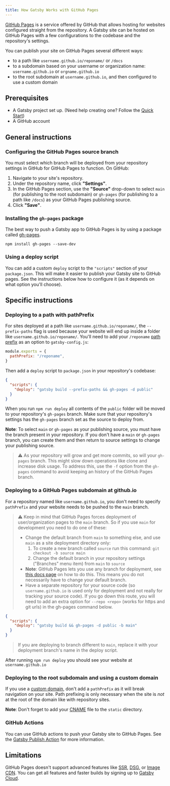 ```yaml
---
title: How Gatsby Works with GitHub Pages
---
```


[GitHub Pages](https://pages.github.com/) is a service offered by GitHub that allows hosting for websites configured straight from the repository. A Gatsby site can be hosted on GitHub Pages with a few configurations to the codebase and the repository's settings.

You can publish your site on GitHub Pages several different ways:

- to a path like `username.github.io/reponame/` or `/docs`
- to a subdomain based on your username or organization name: `username.github.io` or `orgname.github.io`
- to the root subdomain at `username.github.io`, and then configured to use a custom domain

## Prerequisites

- A Gatsby project set up. (Need help creating one? Follow the [Quick Start](/docs/quick-start/))
- A GitHub account

## General instructions

### Configuring the GitHub Pages source branch

You must select which branch will be deployed from your repository settings in GitHub for GitHub Pages to function. On GitHub:

1. Navigate to your site's repository.
1. Under the repository name, click **"Settings"**.
1. In the GitHub Pages section, use the **"Source"** drop-down to select `main` (for publishing to the root subdomain) or `gh-pages` (for publishing to a path like `/docs`) as your GitHub Pages publishing source.
1. Click **"Save"**.

### Installing the `gh-pages` package

The best way to push a Gatsby app to GitHub Pages is by using a package called [gh-pages](https://github.com/tschaub/gh-pages).

```shell
npm install gh-pages --save-dev
```

### Using a deploy script

You can add a custom `deploy` script to the `"scripts"` section of your `package.json`. This will make it easier to publish your Gatsby site to GitHub pages. See the instructions below how to configure it (as it depends on what option you'll choose).

## Specific instructions

### Deploying to a path with pathPrefix

For sites deployed at a path like `username.github.io/reponame/`, the `--prefix-paths` flag is used because your website will end up inside a folder like `username.github.io/reponame/`. You'll need to add your `/reponame` [path prefix](/docs/how-to/previews-deploys-hosting/path-prefix/) as an option to `gatsby-config.js`:

```js:title=gatsby-config.js
module.exports = {
  pathPrefix: "/reponame",
}
```

Then add a `deploy` script to `package.json` in your repository's codebase:

```json:title=package.json
{
  "scripts": {
    "deploy": "gatsby build --prefix-paths && gh-pages -d public"
  }
}
```

When you run `npm run deploy` all contents of the `public` folder will be moved to your repository's `gh-pages` branch. Make sure that your repository's settings has the `gh-pages` branch set as the source to deploy from.

**Note**: To select `main` or `gh-pages` as your publishing source, you must have the branch present in your repository. If you don't have a `main` or `gh-pages` branch, you can create them and then return to source settings to change your publishing source.

> ⚠️ As your repository will grow and get more commits, so will your `gh-pages` branch. This might slow down operations like clone and increase disk usage. To address this, use the `-f` option from the `gh-pages` command to avoid keeping an history of the GitHub Pages branch.

### Deploying to a GitHub Pages subdomain at github.io

For a repository named like `username.github.io`, you don't need to specify `pathPrefix` and your website needs to be pushed to the `main` branch.

> ⚠️ Keep in mind that GitHub Pages forces deployment of user/organization pages to the `main` branch. So if you use `main` for development you need to do one of these:
>
> - Change the default branch from `main` to something else, and use `main` as a site deployment directory only:
>   1. To create a new branch called `source` run this command:
>      `git checkout -b source main`
>   2. Change the default branch in your repository settings ("Branches" menu item) from `main` to `source`
> - **Note**: GitHub Pages lets you use any branch for deployment, see [this docs page](https://docs.github.com/en/pages/getting-started-with-github-pages/configuring-a-publishing-source-for-your-github-pages-site#choosing-a-publishing-source) on how to do this. This means you do not necessarily have to change your default branch.
> - Have a separate repository for your source code (so `username.github.io` is used only for deployment and not really for tracking your source code). If you go down this route, you will need to add an extra option for `--repo <repo>` (works for https and git urls) in the gh-pages command below.

```json:title=package.json
{
  "scripts": {
    "deploy": "gatsby build && gh-pages -d public -b main"
  }
}
```

> If you are deploying to branch different to `main`, replace it with your deployment branch's name in the deploy script.

After running `npm run deploy` you should see your website at `username.github.io`

### Deploying to the root subdomain and using a custom domain

If you use a [custom domain](https://help.github.com/articles/using-a-custom-domain-with-github-pages/), don't add a `pathPrefix` as it will break navigation on your site. Path prefixing is only necessary when the site is _not_ at the root of the domain like with repository sites.

**Note**: Don't forget to add your [CNAME](https://help.github.com/articles/troubleshooting-custom-domains/#github-repository-setup-errors) file to the `static` directory.

### GitHub Actions

You can use GitHub actions to push your Gatsby site to GitHub Pages. See the [Gatsby Publish Action](https://github.com/marketplace/actions/gatsby-publish) for more information.

## Limitations

GitHub Pages doesn't support advanced features like [SSR](/docs/how-to/rendering-options/using-server-side-rendering/), [DSG](/docs/how-to/rendering-options/using-deferred-static-generation/), or [Image CDN](/docs/how-to/images-and-media/using-gatsby-plugin-image/#gatsby-cloud-image-cdn). You can get all features and faster builds by signing up to [Gatsby Cloud](/dashboard/signup).
